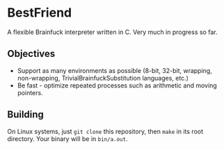 # BestFriend
A flexible Brainfuck interpreter written in C. Very much in progress so far.

## Objectives
* Support as many environments as possible (8-bit, 32-bit, wrapping, non-wrapping, TrivialBrainfuckSubstitution languages, etc.)
* Be fast - optimize repeated processes such as arithmetic and moving pointers.

## Building
On Linux systems, just `git clone` this repository, then `make` in its root directory. Your binary will be in `bin/a.out`.
